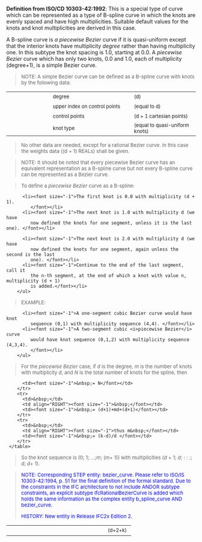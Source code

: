 ﻿**Definition from ISO/CD 10303-42:1992**: This is a special type of curve which can be represented as a type of B-spline curve in which the knots are evenly spaced and have high multiplicities. Suitable default values for the knots and knot multiplicities are derived in this case.

A B-spline curve is _a piecewise Bezier_ curve if it is quasi-uniform except that the interior knots have multiplicity _degree_ rather than having multiplicity one. In this subtype the knot spacing is 1.0, starting at 0.0. A _piecewise Bezier_ curve which has only two knots, 0.0 and 1.0, each of multiplicity (degree+1), is a simple Bezier curve.

> <font size="-1">NOTE: A simple Bezier curve can be defined as a
		  B-spline curve with knots by the following data: </font>
>

<table> 
		<tr> 
		  <td width="100">&nbsp;</td> 
		  <td width="200"><font size="-1">degree</font></td> 
		  <td><font size="-1"> (d)</font></td> 
		</tr> 
		<tr> 
		  <td>&nbsp;</td> 
		  <td><font size="-1">upper index on control points</font></td> 
		  <td><font size="-1">(equal to d) </font></td> 
		</tr> 
		<tr> 
		  <td>&nbsp;</td> 
		  <td><font size="-1">control points</font></td> 
		  <td><font size="-1"> (d + 1 cartesian points) </font></td> 
		</tr> 
		<tr> 
		  <td>&nbsp;</td> 
		  <td><font size="-1">knot type</font></td> 
		  <td><font size="-1"> (equal to quasi-uniform knots)</font></td> 
		</tr> 
	 </table>

> <font size="-1">No other data are needed, except for a rational Bezier
		  curve. In this case the weights data ((d + 1) REALs) shall be given.
		  </font>
>

> <font size="-1">NOTE: It should be noted that every piecewise Bezier
		  curve has an equivalent representation as a B-spline curve but not every
		  B-spline curve can be represented as a Bezier curve. </font>
>

> <font size="-1">To define a<i> piecewise Bezier</i> curve as a
		  B-spline:</font>
>

> <ul> 
		  <li><font size="-1">The first knot is 0.0 with multiplicity (d + 1).
			 </font></li> 
		  <li><font size="-1">The next knot is 1.0 with multiplicity d (we have
			 now defined the knots for one segment, unless it is the last one). </font></li>
		  
		  <li><font size="-1">The next knot is 2.0 with multiplicity d (we have
			 now defined the knots for one segment, again unless the second is the last
			 one). </font></li> 
		  <li><font size="-1">Continue to the end of the last segment, call it
			 the n-th segment, at the end of which a knot with value n, multiplicity (d + 1)
			 is added.</font></li> 
		</ul>

> <font size="-1">EXAMPLE:</font>
>

> <ul> 
		  <li><font size="-1">A one-segment cubic Bezier curve would have knot
			 sequence (0,1) with multiplicity sequence (4,4). </font></li> 
		  <li><font size="-1">A two-segment cubic <i>piecewise Bezier</i> curve
			 would have knot sequence (0,1,2) with multiplicity sequence (4,3,4).
			 </font></li> 
		</ul>

> <font size="-1">For the<i> piecewise Bezier</i> case, if <i>d</i> is
		  the degree, <i>m</i> is the number of knots with multiplicity <i>d</i>, and
		  <i>N</i> is the total number of knots for the spline,
		  then</font>
>

<table> 
		<tr> 
		  <td width="100">&nbsp;</td> 
		  <td width="200" align="RIGHT"><font size="-1">(d+2+k)&nbsp;</font></td>
		  
		  <td><font size="-1">&nbsp;= N</font></td> 
		</tr> 
		<tr> 
		  <td>&nbsp;</td> 
		  <td align="RIGHT"><font size="-1">&nbsp;</font></td> 
		  <td><font size="-1">&nbsp;= (d+1)+md+(d+1)</font></td> 
		</tr> 
		<tr> 
		  <td>&nbsp;</td> 
		  <td align="RIGHT"><font size="-1">thus m&nbsp;</font></td> 
		  <td><font size="-1">&nbsp;= (k-d)/d </font></td> 
		</tr> 
	 </table>

> <font size="-1">So the knot sequence is (0; 1; ...;<i>m</i>;
		  (<i>m</i>+ 1)) with multiplicities (<i>d</i> + 1; <i>d</i>; : : :; <i>d</i>;
		  <i>d</i>+ 1).</font>
>

> <font size="-1" color="#0000FF">NOTE: Corresponding STEP entity:
		  bezier_curve. Please refer to ISO/IS 10303-42:1994, p. 51 for the final
		  definition of the formal standard. Due to the constraints in the IFC
		  architecture to not include ANDOR subtype constraints, an explicit subtype
		  IfcRationalBezierCurve is added which holds the same information as the complex
		  entity b_spline_curve AND bezier_curve.</font>
> 
> <font size="-1" color="#0000FF">HISTORY: New entity in Release IFC2x
		  Edition 2.</font>
>